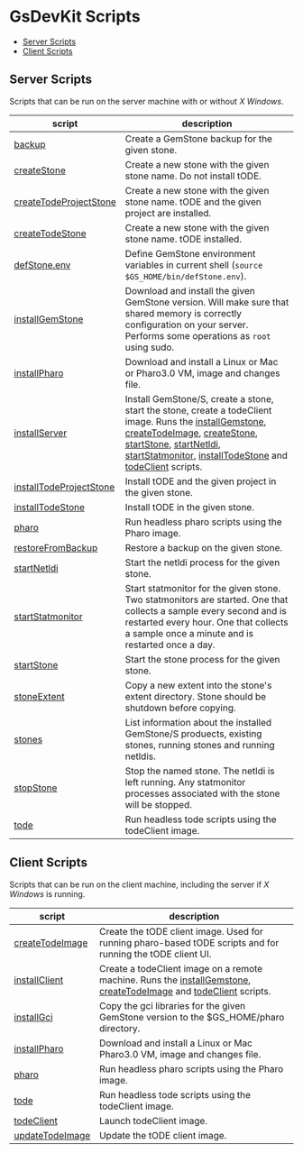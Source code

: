 # GsDevKit Scripts

- [Server Scripts](#server-scripts)
- [Client Scripts](#client-scripts)

## Server Scripts
Scripts that can be run on the server machine with or without *X Windows*.

| script | description |
|--------|-------------|
|[backup][3]| Create a GemStone backup for the given stone.|
|[createStone][4]| Create a new stone with the given stone name. Do not install tODE.|
|[createTodeProjectStone][23]| Create a new stone with the given stone name. tODE and the given project are installed.|
|[createTodeStone][5]| Create a new stone with the given stone name. tODE installed.|
|[defStone.env][6]| Define GemStone environment variables in current shell (`source $GS_HOME/bin/defStone.env`).|
|[installGemStone][18]| Download and install the given GemStone version. Will make sure that shared memory is correctly configuration on your server. Performs some operations as `root` using sudo. |
|[installPharo][19]| Download and install a Linux or Mac or Pharo3.0 VM, image and changes file.|
|[installServer][2]| Install GemStone/S, create a stone, start the stone, create a todeClient image. Runs the [installGemstone][18], [createTodeImage][14], [createStone][4], [startStone][10], [startNetldi][8], [startStatmonitor][9], [installTodeStone][20] and [todeClient][15] scripts.|
|[installTodeProjectStone][24]| Install tODE and the given project in the given stone.|
|[installTodeStone][20]| Install tODE in the given stone.|
|[pharo][21]| Run headless pharo scripts using the Pharo image.|
|[restoreFromBackup][7]|Restore a backup on the given stone.|
|[startNetldi][8]| Start the netldi process for the given stone.|
|[startStatmonitor][9]| Start statmonitor for the given stone. Two statmonitors are started. One that collects a sample every second and is restarted every hour. One that collects a sample once a minute and is restarted once a day. |
|[startStone][10]| Start the stone process for the given stone.|
|[stoneExtent][11]| Copy a new extent into the stone's extent directory. Stone should be shutdown before copying. |
|[stones][12]| List information about the installed GemStone/S produects, existing stones, running stones and running netldis.|
|[stopStone][13]| Stop the named stone. The netldi is left running. Any statmonitor processes associated with the stone will be stopped.|
|[tode][22]| Run headless tode scripts using the todeClient image.|
## Client Scripts
Scripts that can be run on the client machine, including the server if *X Windows* is running.

| script | description |
|--------|-------------|
|[createTodeImage][14]| Create the tODE client image. Used for running pharo-based tODE scripts and for running the tODE client UI.| 
|[installClient][1]| Create a todeClient image on a remote machine. Runs the [installGemstone][18], [createTodeImage][14] and [todeClient][15] scripts.|
|[installGci][17]| Copy the gci libraries for the given GemStone version to the $GS\_HOME/pharo directory. |
|[installPharo][19]| Download and install a Linux or Mac Pharo3.0 VM, image and changes file.|
|[pharo][21]| Run headless pharo scripts using the Pharo image.|
|[tode][22]| Run headless tode scripts using the todeClient image.|
|[todeClient][15]| Launch todeClient image.|
|[updateTodeImage][16]| Update the tODE client image.|


[1]: installClient
[2]: installServer
[3]: backup
[4]: createStone
[5]: createTodeStone
[6]: defStone.env
[7]: restoreFromBackup
[8]: startNetldi
[9]: startStatmonitor
[10]: startStone
[11]: stoneExtent
[12]: stones
[13]: stopStone
[14]: createTodeImage
[15]: todeClient
[16]: updateTodeImage
[17]: installGci
[18]: installGemStone
[19]: installPharo
[20]: installTodeStone
[21]: pharo
[22]: tode
[23]: createTodeProjectStone
[24]: installTodeProjectStone

